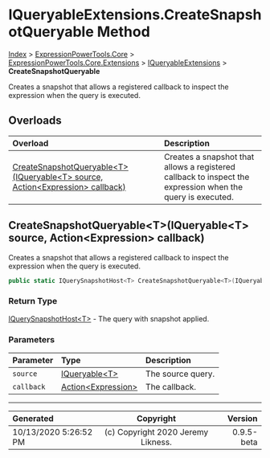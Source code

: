 ﻿# IQueryableExtensions.CreateSnapshotQueryable Method

[Index](../index.md) > [ExpressionPowerTools.Core](ExpressionPowerTools.Core.a.md) > [ExpressionPowerTools.Core.Extensions](ExpressionPowerTools.Core.Extensions.n.md) > [IQueryableExtensions](ExpressionPowerTools.Core.Extensions.IQueryableExtensions.cs.md) > **CreateSnapshotQueryable**

Creates a snapshot that allows a registered callback to
            inspect the expression when the query is executed.

## Overloads

| Overload | Description |
| :-- | :-- |
| [CreateSnapshotQueryable&lt;T>(IQueryable&lt;T> source, Action&lt;Expression> callback)](#createsnapshotqueryabletiqueryablet-source-actionexpression-callback) | Creates a snapshot that allows a registered callback to            inspect the expression when the query is executed. |
## CreateSnapshotQueryable&lt;T>(IQueryable&lt;T> source, Action&lt;Expression> callback)

Creates a snapshot that allows a registered callback to
            inspect the expression when the query is executed.

```csharp
public static IQuerySnapshotHost<T> CreateSnapshotQueryable<T>(IQueryable<T> source, Action<Expression> callback)
```

### Return Type

 [IQuerySnapshotHost&lt;T>](ExpressionPowerTools.Core.Signatures.IQuerySnapshotHost`1.i.md)  - The query with snapshot applied.

### Parameters

| Parameter | Type | Description |
| :-- | :-- | :-- |
| `source` | [IQueryable&lt;T>](https://docs.microsoft.com/dotnet/api/system.linq.iqueryable-1) | The source query. |
| `callback` | [Action&lt;Expression>](https://docs.microsoft.com/dotnet/api/system.action-1) | The callback. |



---

| Generated | Copyright | Version |
| :-- | :-: | --: |
| 10/13/2020 5:26:52 PM | (c) Copyright 2020 Jeremy Likness. | 0.9.5-beta |

